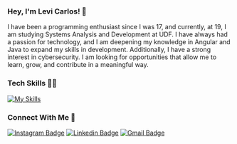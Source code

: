
### Hey, I'm Levi Carlos! 👋
I have been a programming enthusiast since I was 17, and currently, at 19, I am studying Systems Analysis and Development at UDF. I have always had a passion for technology, and I am deepening my knowledge in Angular and Java to expand my skills in development. Additionally, I have a strong interest in cybersecurity. I am looking for opportunities that allow me to learn, grow, and contribute in a meaningful way.

### Tech Skills 👩‍💻
[![My Skills](https://skillicons.dev/icons?i=figma,linux,java,python,nodejs,typescript,javascript,css,html,selenium,&theme=dark)](https://skillicons.dev)


### Connect With Me 🤝
[![Instagram Badge](https://img.shields.io/badge/olevicarlos-121d2f?style=flat-square&logo=instagram&logoColor=1f6feb)](https://instagram.com/olevicarlos) 
[![Linkedin Badge](https://img.shields.io/badge/-levicarlos-121d2f?style=flat-square&logo=invision&logoColor=1f6feb&link=https://www.linkedin.com/in/levicarlos/)](https://www.linkedin.com/in/levicarlos/) 
[![Gmail Badge](https://img.shields.io/badge/-olevicarlos.dev@gmail.com-121d2f?style=flat-square&logo=Gmail&logoColor=1f6feb&link=mailto:olevicarlos@gmail.com)](mailto:olevicarlos@gmail.com)
